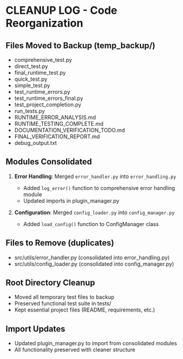 # CLEANUP LOG - Code Reorganization

## Files Moved to Backup (temp_backup/)
- comprehensive_test.py
- direct_test.py 
- final_runtime_test.py
- quick_test.py
- simple_test.py
- test_runtime_errors.py
- test_runtime_errors_final.py
- test_project_completion.py
- run_tests.py
- RUNTIME_ERROR_ANALYSIS.md
- RUNTIME_TESTING_COMPLETE.md
- DOCUMENTATION_VERIFICATION_TODO.md
- FINAL_VERIFICATION_REPORT.md
- debug_output.txt

## Modules Consolidated
1. **Error Handling**: Merged `error_handler.py` into `error_handling.py`
   - Added `log_error()` function to comprehensive error handling module
   - Updated imports in plugin_manager.py

2. **Configuration**: Merged `config_loader.py` into `config_manager.py`
   - Added `load_config()` function to ConfigManager class

## Files to Remove (duplicates)
- src/utils/error_handler.py (consolidated into error_handling.py)
- src/utils/config_loader.py (consolidated into config_manager.py)

## Root Directory Cleanup
- Moved all temporary test files to backup
- Preserved functional test suite in tests/
- Kept essential project files (README, requirements, etc.)

## Import Updates
- Updated plugin_manager.py to import from consolidated modules
- All functionality preserved with cleaner structure
